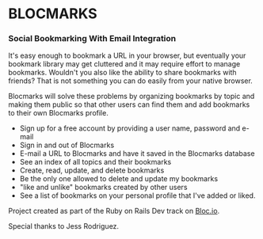 # __BLOCMARKS__
### Social Bookmarking With Email Integration

It's easy enough to bookmark a URL in your browser, but eventually your bookmark library may get cluttered and it may require effort to manage bookmarks. Wouldn't you also like the ability to share bookmarks with friends? That is not something you can do easily from your native browser.

Blocmarks will solve these problems by organizing bookmarks by topic and making them public so that other users can find them and add bookmarks to their own Blocmarks profile.

* Sign up for a free account by providing a user name, password and e-mail
* Sign in and out of Blocmarks
* E-mail a URL to Blocmarks and have it saved in the Blocmarks database
* See an index of all topics and their bookmarks
* Create, read, update, and delete bookmarks
* Be the only one allowed to delete and update my bookmarks
* "like and unlike" bookmarks created by other users
* See a list of bookmarks on your personal profile that I've added or liked.

Project created as part of the Ruby on Rails Dev track on [Bloc.io](htt://www.bloc.io).

Special thanks to Jess Rodriguez.

